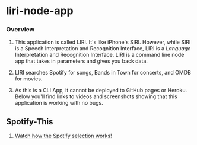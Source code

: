 # liri-node-app

### Overview

1.  This application is called LIRI. It's like iPhone's SIRI. However, while SIRI is a Speech Interpretation and Recognition Interface, LIRI is a _Language_ Interpretation and Recognition Interface. LIRI is a command line node app that takes in parameters and gives you back data.

2.  LIRI searches Spotify for songs, Bands in Town for concerts, and OMDB for movies.

3.  As this is a CLI App, it cannot be deployed to GitHub pages or Heroku. Below you'll find links to videos and screenshots showing that this application is working with no bugs. 

## Spotify-This

1. [Watch how the Spotify selection works!](https://kmlcompany.hippovideo.io/video/play/hA44_TLupYwE-6lDqwlbjTAk_l9hyoqJbKxevlXPzAw)

    